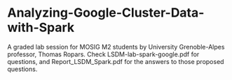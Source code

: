# Analyzing-Google-Cluster-Data-with-Spark

A graded lab session for MOSIG M2 students by University Grenoble-Alpes professor, Thomas Ropars.
Check LSDM-lab-spark-google.pdf for questions, and Report_LSDM_Spark.pdf for the answers to those proposed questions.
